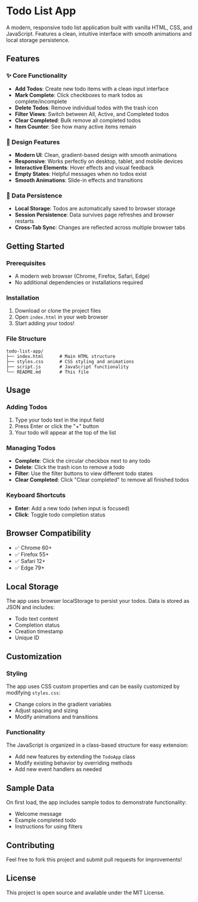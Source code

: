 # Todo List App

A modern, responsive todo list application built with vanilla HTML, CSS, and JavaScript. Features a clean, intuitive interface with smooth animations and local storage persistence.

## Features

### ✨ Core Functionality
- **Add Todos**: Create new todo items with a clean input interface
- **Mark Complete**: Click checkboxes to mark todos as complete/incomplete
- **Delete Todos**: Remove individual todos with the trash icon
- **Filter Views**: Switch between All, Active, and Completed todos
- **Clear Completed**: Bulk remove all completed todos
- **Item Counter**: See how many active items remain

### 🎨 Design Features
- **Modern UI**: Clean, gradient-based design with smooth animations
- **Responsive**: Works perfectly on desktop, tablet, and mobile devices
- **Interactive Elements**: Hover effects and visual feedback
- **Empty States**: Helpful messages when no todos exist
- **Smooth Animations**: Slide-in effects and transitions

### 💾 Data Persistence
- **Local Storage**: Todos are automatically saved to browser storage
- **Session Persistence**: Data survives page refreshes and browser restarts
- **Cross-Tab Sync**: Changes are reflected across multiple browser tabs

## Getting Started

### Prerequisites
- A modern web browser (Chrome, Firefox, Safari, Edge)
- No additional dependencies or installations required

### Installation
1. Download or clone the project files
2. Open `index.html` in your web browser
3. Start adding your todos!

### File Structure
```
todo-list-app/
├── index.html      # Main HTML structure
├── styles.css      # CSS styling and animations
├── script.js       # JavaScript functionality
└── README.md       # This file
```

## Usage

### Adding Todos
1. Type your todo text in the input field
2. Press Enter or click the "+" button
3. Your todo will appear at the top of the list

### Managing Todos
- **Complete**: Click the circular checkbox next to any todo
- **Delete**: Click the trash icon to remove a todo
- **Filter**: Use the filter buttons to view different todo states
- **Clear Completed**: Click "Clear completed" to remove all finished todos

### Keyboard Shortcuts
- **Enter**: Add a new todo (when input is focused)
- **Click**: Toggle todo completion status

## Browser Compatibility

- ✅ Chrome 60+
- ✅ Firefox 55+
- ✅ Safari 12+
- ✅ Edge 79+

## Local Storage

The app uses browser localStorage to persist your todos. Data is stored as JSON and includes:
- Todo text content
- Completion status
- Creation timestamp
- Unique ID

## Customization

### Styling
The app uses CSS custom properties and can be easily customized by modifying `styles.css`:
- Change colors in the gradient variables
- Adjust spacing and sizing
- Modify animations and transitions

### Functionality
The JavaScript is organized in a class-based structure for easy extension:
- Add new features by extending the `TodoApp` class
- Modify existing behavior by overriding methods
- Add new event handlers as needed

## Sample Data

On first load, the app includes sample todos to demonstrate functionality:
- Welcome message
- Example completed todo
- Instructions for using filters

## Contributing

Feel free to fork this project and submit pull requests for improvements!

## License

This project is open source and available under the MIT License.
